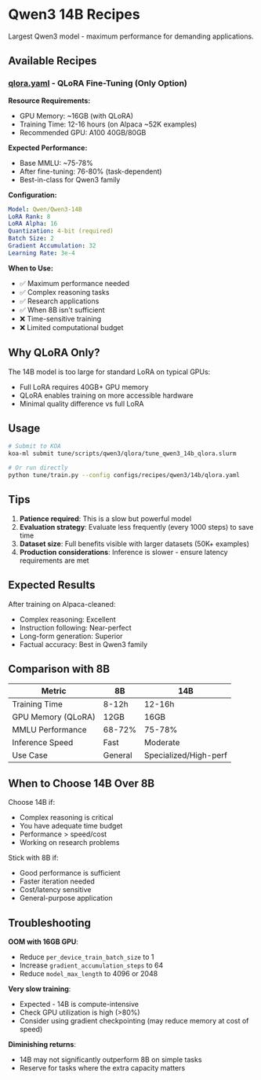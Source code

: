 # Qwen3 14B Recipes

Largest Qwen3 model - maximum performance for demanding applications.

## Available Recipes

### [qlora.yaml](qlora.yaml) - QLoRA Fine-Tuning (Only Option)

**Resource Requirements:**
- GPU Memory: ~16GB (with QLoRA)
- Training Time: 12-16 hours (on Alpaca ~52K examples)
- Recommended GPU: A100 40GB/80GB

**Expected Performance:**
- Base MMLU: ~75-78%
- After fine-tuning: 76-80% (task-dependent)
- Best-in-class for Qwen3 family

**Configuration:**
```yaml
Model: Qwen/Qwen3-14B
LoRA Rank: 8
LoRA Alpha: 16
Quantization: 4-bit (required)
Batch Size: 2
Gradient Accumulation: 32
Learning Rate: 3e-4
```

**When to Use:**
- ✅ Maximum performance needed
- ✅ Complex reasoning tasks
- ✅ Research applications
- ✅ When 8B isn't sufficient
- ❌ Time-sensitive training
- ❌ Limited computational budget

## Why QLoRA Only?

The 14B model is too large for standard LoRA on typical GPUs:
- Full LoRA requires 40GB+ GPU memory
- QLoRA enables training on more accessible hardware
- Minimal quality difference vs full LoRA

## Usage

```bash
# Submit to KOA
koa-ml submit tune/scripts/qwen3/qlora/tune_qwen3_14b_qlora.slurm

# Or run directly
python tune/train.py --config configs/recipes/qwen3/14b/qlora.yaml
```

## Tips

1. **Patience required**: This is a slow but powerful model
2. **Evaluation strategy**: Evaluate less frequently (every 1000 steps) to save time
3. **Dataset size**: Full benefits visible with larger datasets (50K+ examples)
4. **Production considerations**: Inference is slower - ensure latency requirements are met

## Expected Results

After training on Alpaca-cleaned:

- Complex reasoning: Excellent
- Instruction following: Near-perfect
- Long-form generation: Superior
- Factual accuracy: Best in Qwen3 family

## Comparison with 8B

| Metric | 8B | 14B |
|--------|-----|-----|
| Training Time | 8-12h | 12-16h |
| GPU Memory (QLoRA) | 12GB | 16GB |
| MMLU Performance | 68-72% | 75-78% |
| Inference Speed | Fast | Moderate |
| Use Case | General | Specialized/High-perf |

## When to Choose 14B Over 8B

Choose 14B if:
- Complex reasoning is critical
- You have adequate time budget
- Performance > speed/cost
- Working on research problems

Stick with 8B if:
- Good performance is sufficient
- Faster iteration needed
- Cost/latency sensitive
- General-purpose application

## Troubleshooting

**OOM with 16GB GPU**:
- Reduce `per_device_train_batch_size` to 1
- Increase `gradient_accumulation_steps` to 64
- Reduce `model_max_length` to 4096 or 2048

**Very slow training**:
- Expected - 14B is compute-intensive
- Check GPU utilization is high (>80%)
- Consider using gradient checkpointing (may reduce memory at cost of speed)

**Diminishing returns**:
- 14B may not significantly outperform 8B on simple tasks
- Reserve for tasks where the extra capacity matters
